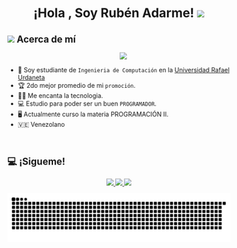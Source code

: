 <h1 align="center">¡Hola , Soy Rubén Adarme!  <img src="https://media.giphy.com/media/hvRJCLFzcasrR4ia7z/giphy.gif" width="35"></h1>
<p align="center">

## <picture><img src = "https://github.com/7oSkaaa/7oSkaaa/blob/main/Images/about_me.gif?raw=true" width = 50px></picture> Acerca de mí
<p align="center">



<picture> <img align="right" src="https://github.com/7oSkaaa/7oSkaaa/blob/main/Images/Right_Side.gif?raw=true" width = 250px></picture>
<br>
- :school: Soy estudiante de `Ingenieria de Computación` en la [Universidad Rafael Urdaneta](https://uru.edu/)
- :trophy: 2do mejor promedio de mi `promoción`.
- :technologist: Me encanta la tecnologia.
- :computer: Estudio para poder ser un buen `PROGRAMADOR`.
- 🖥️ Actualmente curso la materia PROGRAMACIÓN II.
-  🇻🇪 Venezolano 
<br>

## <picture> 💻 ¡Sigueme! </h3></summary>
<p align="center">

<a href= "https://www.instagram.com/rub3ndaf._?igsh=MTFzMHJybTBwb2Myag%3D%3D&utm_source=qr">
  <img src="https://img.shields.io/badge/Instagram-%23E4405F.svg?style=for-the-badge&logo=Instagram&logoColor=white" >
</a>

<a href= "https://www.tiktok.com/@ruben_adarmef?is_from_webapp=1&sender_device=pc">
  <img src="https://img.shields.io/badge/TikTok-%23000000.svg?style=for-the-badge&logo=TikTok&logoColor=white" >
</a>

<a href= "radarmef@gmail.com">
  <img src="https://img.shields.io/badge/Gmail-D14836?style=for-the-badge&logo=gmail&logoColor=white" >
</a>
	
<p align = "center">
	<img src = "https://github.com/7oSkaaa/7oSkaaa/blob/output/github-contribution-grid-snake.svg?" alt = "Snake Game"/>
</p>
